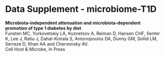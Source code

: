 # Data Supplement - microbiome-T1D
**Microbiota-independent attenuation and microbiota-dependent promotion of type 1 diabetes by diet**<br>
Funsten MC, Yurkovetskiy LA, Kuznetsov A, Reiman D, Hansen CHF, Senter K, Lee J, Ratiu J, Dahal-Koirala S, Antonopoulos DA, Dunny GM, Sollid LM, Serreze D, Khan AA and Chervonsky AV.<br>
Cell Host & Microbe, In Press

